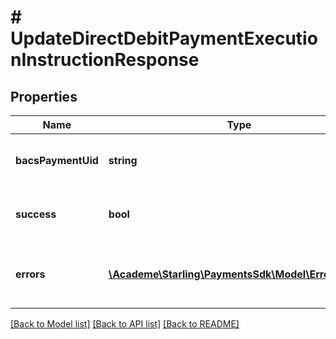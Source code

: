 # # UpdateDirectDebitPaymentExecutionInstructionResponse

## Properties

Name | Type | Description | Notes
------------ | ------------- | ------------- | -------------
**bacsPaymentUid** | **string** | Unique identifier of the Bacs payment | [optional] 
**success** | **bool** | True if the method completed successfully | [optional] 
**errors** | [**\Academe\Starling\PaymentsSdk\Model\ErrorDetail[]**](ErrorDetail.md) | List of errors if the method request failed | [optional] 

[[Back to Model list]](../../README.md#documentation-for-models) [[Back to API list]](../../README.md#documentation-for-api-endpoints) [[Back to README]](../../README.md)


